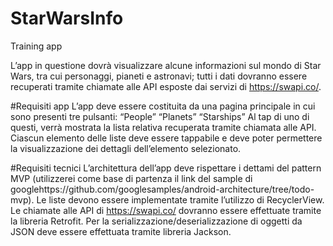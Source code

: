 # StarWarsInfo
Training app

L’app in questione dovrà visualizzare alcune informazioni sul mondo di Star Wars, tra cui personaggi, pianeti e astronavi; tutti i dati dovranno essere recuperati tramite chiamate alle API esposte dai servizi di https://swapi.co/.
 
#Requisiti app
L’app deve essere costituita da una pagina principale in cui sono presenti tre pulsanti:
“People”
“Planets”
“Starships”
Al tap di uno di questi, verrà mostrata la lista relativa recuperata tramite chiamata alle API. Ciascun elemento delle liste deve essere tappabile e deve poter permettere la visualizzazione dei dettagli dell’elemento selezionato.
 
#Requisiti tecnici
L’architettura dell’app deve rispettare i dettami del pattern MVP (utilizzerei come base di partenza il link del sample di googlehttps://github.com/googlesamples/android-architecture/tree/todo-mvp).
Le liste devono essere implementate tramite l’utilizzo di RecyclerView.
Le chiamate alle API di https://swapi.co/ dovranno essere effettuate tramite la libreria Retrofit.
Per la serializzazione/deserializzazione di oggetti da JSON deve essere effettuata tramite libreria Jackson.
